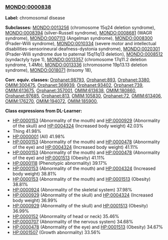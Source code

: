 
### [MONDO:0000838](http://purl.obolibrary.org/obo/MONDO_0000838)
**Label:** chromosomal disease

**Subclasses:** [MONDO:0013256](http://purl.obolibrary.org/obo/MONDO_0013256) (chromosome 15q24 deletion syndrome), [MONDO:0008394](http://purl.obolibrary.org/obo/MONDO_0008394) (silver-Russell syndrome), [MONDO:0008681](http://purl.obolibrary.org/obo/MONDO_0008681) (WAGR syndrome), [MONDO:0007113](http://purl.obolibrary.org/obo/MONDO_0007113) (Angelman syndrome), [MONDO:0008300](http://purl.obolibrary.org/obo/MONDO_0008300) (Prader-Willi syndrome), [MONDO:0010334](http://purl.obolibrary.org/obo/MONDO_0010334) (severe motor and intellectual disabilities-sensorineural deafness-dystonia syndrome), [MONDO:0020301](http://purl.obolibrary.org/obo/MONDO_0020301) (Prader-Willi syndrome due to paternal 15q11q13 deletion), [MONDO:0008512](http://purl.obolibrary.org/obo/MONDO_0008512) (syndactyly type 1), [MONDO:0013357](http://purl.obolibrary.org/obo/MONDO_0013357) (chromosome 17q11.2 deletion syndrome, 1.4Mb), [MONDO:0013336](http://purl.obolibrary.org/obo/MONDO_0013336) (chromosome 19p13.13 deletion syndrome), [MONDO:0018071](http://purl.obolibrary.org/obo/MONDO_0018071) (trisomy 18), 

**Corr. equiv. classes:** [Orphanet:98793](http://www.orpha.net/ORDO/Orphanet_98793), [Orphanet:893](http://www.orpha.net/ORDO/Orphanet_893), [Orphanet:3380](http://www.orpha.net/ORDO/Orphanet_3380), [OMIM:300475](http://purl.obolibrary.org/obo/OMIM_300475), [Orphanet:369939](http://www.orpha.net/ORDO/Orphanet_369939), [Orphanet:93402](http://www.orpha.net/ORDO/Orphanet_93402), [Orphanet:739](http://www.orpha.net/ORDO/Orphanet_739), [OMIM:613675](http://purl.obolibrary.org/obo/OMIM_613675), [Orphanet:357001](http://www.orpha.net/ORDO/Orphanet_357001), [OMIM:613638](http://purl.obolibrary.org/obo/OMIM_613638), [OMIM:180860](http://purl.obolibrary.org/obo/OMIM_180860), [Orphanet:97685](http://www.orpha.net/ORDO/Orphanet_97685), [Orphanet:813](http://www.orpha.net/ORDO/Orphanet_813), [OMIM:105830](http://purl.obolibrary.org/obo/OMIM_105830), [Orphanet:72](http://www.orpha.net/ORDO/Orphanet_72), [OMIM:613406](http://purl.obolibrary.org/obo/OMIM_613406), [OMIM:176270](http://purl.obolibrary.org/obo/OMIM_176270), [OMIM:194072](http://purl.obolibrary.org/obo/OMIM_194072), [OMIM:185900](http://purl.obolibrary.org/obo/OMIM_185900), 

**Class expressions from DL-Learner:**

- [HP:0000153](http://purl.obolibrary.org/obo/HP_0000153) (Abnormality of the mouth) and [HP:0000929](http://purl.obolibrary.org/obo/HP_0000929) (Abnormality of the skull) and [HP:0004324](http://purl.obolibrary.org/obo/HP_0004324) (Increased body weight) 42.03%
- Thing 41.98%
- [HP:0000001](http://purl.obolibrary.org/obo/HP_0000001) (All) 41.98%
- [HP:0000153](http://purl.obolibrary.org/obo/HP_0000153) (Abnormality of the mouth) and [HP:0000478](http://purl.obolibrary.org/obo/HP_0000478) (Abnormality of the eye) and [HP:0004324](http://purl.obolibrary.org/obo/HP_0004324) (Increased body weight) 41.11%
- [HP:0000153](http://purl.obolibrary.org/obo/HP_0000153) (Abnormality of the mouth) and [HP:0000478](http://purl.obolibrary.org/obo/HP_0000478) (Abnormality of the eye) and [HP:0001513](http://purl.obolibrary.org/obo/HP_0001513) (Obesity) 41.11%
- [HP:0000118](http://purl.obolibrary.org/obo/HP_0000118) (Phenotypic abnormality) 39.17%
- [HP:0000153](http://purl.obolibrary.org/obo/HP_0000153) (Abnormality of the mouth) and [HP:0004324](http://purl.obolibrary.org/obo/HP_0004324) (Increased body weight) 38.81%
- [HP:0000153](http://purl.obolibrary.org/obo/HP_0000153) (Abnormality of the mouth) and [HP:0001513](http://purl.obolibrary.org/obo/HP_0001513) (Obesity) 38.81%
- [HP:0000924](http://purl.obolibrary.org/obo/HP_0000924) (Abnormality of the skeletal system) 37.98%
- [HP:0000929](http://purl.obolibrary.org/obo/HP_0000929) (Abnormality of the skull) and [HP:0004324](http://purl.obolibrary.org/obo/HP_0004324) (Increased body weight) 36.99%
- [HP:0000929](http://purl.obolibrary.org/obo/HP_0000929) (Abnormality of the skull) and [HP:0001513](http://purl.obolibrary.org/obo/HP_0001513) (Obesity) 36.99%
- [HP:0000152](http://purl.obolibrary.org/obo/HP_0000152) (Abnormality of head or neck) 35.46%
- [HP:0000707](http://purl.obolibrary.org/obo/HP_0000707) (Abnormality of the nervous system) 34.68%
- [HP:0000478](http://purl.obolibrary.org/obo/HP_0000478) (Abnormality of the eye) and [HP:0001513](http://purl.obolibrary.org/obo/HP_0001513) (Obesity) 34.67%
- [HP:0001507](http://purl.obolibrary.org/obo/HP_0001507) (Growth abnormality) 33.56%



